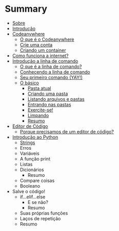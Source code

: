 # Summary

* [Sobre](README.md)
* [Introdução](introducao.md)
* [Codeanywhere](codeanywhere/codeanywhere.md)
  * [O que é o Codeanywhere](codeanywhere/o_que_e.md)
  * [Crie uma conta](codeanywhere/criando_conta.md)
  * [Criando um container](codeanywhere/criando_container.md)
* [Como funciona a internet?](internet/como_funciona.md)
* [Introdução a linha de comando](linha_de_comando/introducao.md)
  * [O que é a linha de comando?](linha_de_comando/o_que_e.md)
  * [Conhecendo a linha de comando](linha_de_comando/conhecendo.md)
  * [Seu primeiro comando (YAY!)](linha_de_comando/primeiro_comando.md)
  * [O básico](linha_de_comando/basico.md)
    * [Pasta atual](linha_de_comando/pasta_atual.md)
    * [Criando uma pasta](linha_de_comando/criando_uma_pasta.md)
    * [Listando arquivos e pastas](linha_de_comando/listando_arquivos_e_pastas.md)
    * [Entrando nas pastas](linha_de_comando/entrando_nas_pastas.md)
    * [Exercite-se!](linha_de_comando/exercitando.md)
    * [Limpando](linha_de_comando/limpando.md)
    * [Resumo](linha_de_comando/resumo.md)
* [Editor de Código](editor_de_codigo/introducao.md)    
  * [Porque precisamos de um editor de código?](editor_de_codigo/necessidade.md)
* [Introdução ao Python](python/introducao.md)
  * [Strings](python/strings.md)
  * Erros
  * Variáveis
  * A função print
  * Listas
  * Dicionários
    * Resumo
  * Compare coisas
  * Booleano
* Salve o código!
  * if...elif...else
    * E se não?
    * Resumo
  * Suas próprias funções
  * Laços de repetição
  * Resumo
